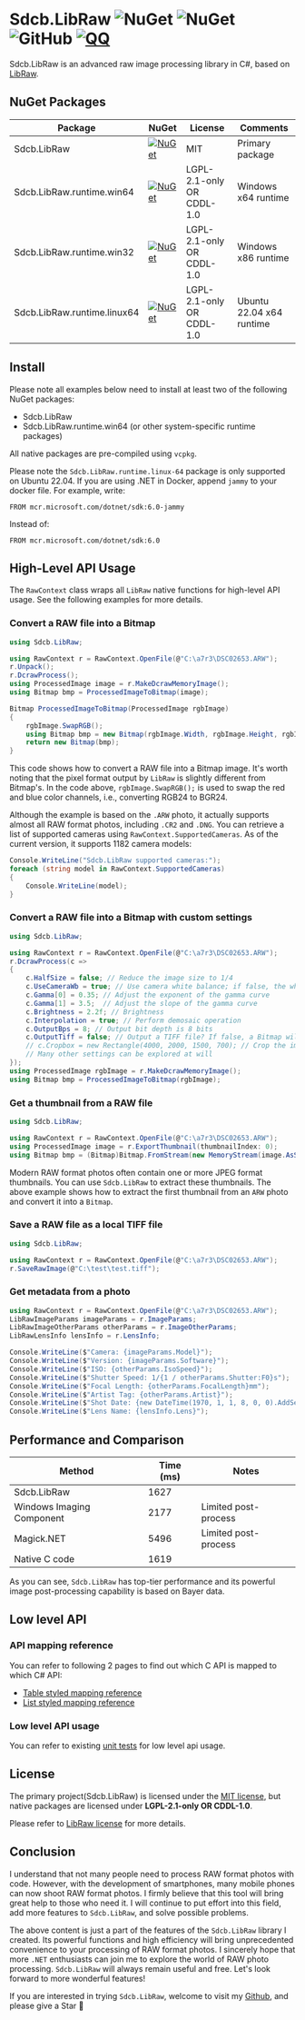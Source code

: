 ﻿# Sdcb.LibRaw ![NuGet](https://img.shields.io/nuget/v/Sdcb.LibRaw.svg?style=flat-square&label=nuget) ![NuGet](https://img.shields.io/nuget/dt/Sdcb.LibRaw.svg?style=flat-square) ![GitHub](https://img.shields.io/github/license/sdcb/Sdcb.LibRaw.svg?style=flat-square&label=license) [![QQ](https://img.shields.io/badge/QQ_Group-495782587-52B6EF?style=social&logo=tencent-qq&logoColor=000&logoWidth=20)](http://qm.qq.com/cgi-bin/qm/qr?_wv=1027&k=mma4msRKd372Z6dWpmBp4JZ9RL4Jrf8X&authKey=gccTx0h0RaH5b8B8jtuPJocU7MgFRUznqbV%2FLgsKdsK8RqZE%2BOhnETQ7nYVTp1W0&noverify=0&group_code=495782587)

Sdcb.LibRaw is an advanced raw image processing library in C#, based on [LibRaw](https://www.libraw.org/).

## NuGet Packages

| Package                     | NuGet                                                                                                                                                                 | License                   | Comments                   |
| --------------------------- | --------------------------------------------------------------------------------------------------------------------------------------------------------------------- | ------------------------- | -------------------------- |
| Sdcb.LibRaw                 | [![NuGet](https://img.shields.io/nuget/v/Sdcb.LibRaw.svg?style=flat-square&label=nuget)](https://www.nuget.org/packages/Sdcb.LibRaw/)                                 | MIT                       | Primary package            |
| Sdcb.LibRaw.runtime.win64   | [![NuGet](https://img.shields.io/nuget/v/Sdcb.LibRaw.runtime.win64.svg?style=flat-square&label=nuget)](https://www.nuget.org/packages/Sdcb.LibRaw.runtime.win64/)     | LGPL-2.1-only OR CDDL-1.0 | Windows x64 runtime        |
| Sdcb.LibRaw.runtime.win32   | [![NuGet](https://img.shields.io/nuget/v/Sdcb.LibRaw.runtime.win32.svg?style=flat-square&label=nuget)](https://www.nuget.org/packages/Sdcb.LibRaw.runtime.win32/)     | LGPL-2.1-only OR CDDL-1.0 | Windows x86 runtime        |
| Sdcb.LibRaw.runtime.linux64 | [![NuGet](https://img.shields.io/nuget/v/Sdcb.LibRaw.runtime.linux64.svg?style=flat-square&label=nuget)](https://www.nuget.org/packages/Sdcb.LibRaw.runtime.linux64/) | LGPL-2.1-only OR CDDL-1.0 | Ubuntu 22.04 x64 runtime   |

## Install
Please note all examples below need to install at least two of the following NuGet packages:
* Sdcb.LibRaw
* Sdcb.LibRaw.runtime.win64 (or other system-specific runtime packages)

All native packages are pre-compiled using `vcpkg`.

Please note the `Sdcb.LibRaw.runtime.linux-64` package is only supported on Ubuntu 22.04. If you are using .NET in Docker, append `jammy` to your docker file. For example, write:

```
FROM mcr.microsoft.com/dotnet/sdk:6.0-jammy
```

Instead of:

```
FROM mcr.microsoft.com/dotnet/sdk:6.0
```

## High-Level API Usage
The `RawContext` class wraps all `LibRaw` native functions for high-level API usage. See the following examples for more details.

### Convert a RAW file into a Bitmap

```csharp
using Sdcb.LibRaw;

using RawContext r = RawContext.OpenFile(@"C:\a7r3\DSC02653.ARW");
r.Unpack();
r.DcrawProcess();
using ProcessedImage image = r.MakeDcrawMemoryImage();
using Bitmap bmp = ProcessedImageToBitmap(image);

Bitmap ProcessedImageToBitmap(ProcessedImage rgbImage)
{
    rgbImage.SwapRGB();
    using Bitmap bmp = new Bitmap(rgbImage.Width, rgbImage.Height, rgbImage.Width * 3, System.Drawing.Imaging.PixelFormat.Format24bppRgb, rgbImage.DataPointer);
    return new Bitmap(bmp);
}
```

This code shows how to convert a RAW file into a Bitmap image. It's worth noting that the pixel format output by `LibRaw` is slightly different from Bitmap's. In the code above, `rgbImage.SwapRGB();` is used to swap the red and blue color channels, i.e., converting RGB24 to BGR24.

Although the example is based on the `.ARW` photo, it actually supports almost all RAW format photos, including `.CR2` and `.DNG`. You can retrieve a list of supported cameras using `RawContext.SupportedCameras`. As of the current version, it supports 1182 camera models:

```csharp
Console.WriteLine("Sdcb.LibRaw supported cameras:");
foreach (string model in RawContext.SupportedCameras)
{
	Console.WriteLine(model);
}
```

### Convert a RAW file into a Bitmap with custom settings

```csharp
using Sdcb.LibRaw;

using RawContext r = RawContext.OpenFile(@"C:\a7r3\DSC02653.ARW");
r.DcrawProcess(c =>
{
    c.HalfSize = false; // Reduce the image size to 1/4
    c.UseCameraWb = true; // Use camera white balance; if false, the white balance will be controlled by UserMultipliers
    c.Gamma[0] = 0.35; // Adjust the exponent of the gamma curve
    c.Gamma[1] = 3.5;  // Adjust the slope of the gamma curve
    c.Brightness = 2.2f; // Brightness
    c.Interpolation = true; // Perform demosaic operation
    c.OutputBps = 8; // Output bit depth is 8 bits
    c.OutputTiff = false; // Output a TIFF file? If false, a Bitmap will be output
    // c.Cropbox = new Rectangle(4000, 2000, 1500, 700); // Crop the image
    // Many other settings can be explored at will
});
using ProcessedImage rgbImage = r.MakeDcrawMemoryImage();
using Bitmap bmp = ProcessedImageToBitmap(rgbImage);
```

### Get a thumbnail from a RAW file

```csharp
using Sdcb.LibRaw;

using RawContext r = RawContext.OpenFile(@"C:\a7r3\DSC02653.ARW");
using ProcessedImage image = r.ExportThumbnail(thumbnailIndex: 0);
using Bitmap bmp = (Bitmap)Bitmap.FromStream(new MemoryStream(image.AsSpan<byte>().ToArray()));
```

Modern RAW format photos often contain one or more JPEG format thumbnails. You can use `Sdcb.LibRaw` to extract these thumbnails. The above example shows how to extract the first thumbnail from an `ARW` photo and convert it into a `Bitmap`.

### Save a RAW file as a local TIFF file

```csharp
using Sdcb.LibRaw;

using RawContext r = RawContext.OpenFile(@"C:\a7r3\DSC02653.ARW");
r.SaveRawImage(@"C:\test\test.tiff");
```

### Get metadata from a photo

```csharp
using RawContext r = RawContext.OpenFile(@"C:\a7r3\DSC02653.ARW");
LibRawImageParams imageParams = r.ImageParams;
LibRawImageOtherParams otherParams = r.ImageOtherParams;
LibRawLensInfo lensInfo = r.LensInfo;

Console.WriteLine($"Camera: {imageParams.Model}");
Console.WriteLine($"Version: {imageParams.Software}");
Console.WriteLine($"ISO: {otherParams.IsoSpeed}");
Console.WriteLine($"Shutter Speed: 1/{1 / otherParams.Shutter:F0}s");
Console.WriteLine($"Focal Length: {otherParams.FocalLength}mm");
Console.WriteLine($"Artist Tag: {otherParams.Artist}");
Console.WriteLine($"Shot Date: {new DateTime(1970, 1, 1, 8, 0, 0).AddSeconds(otherParams.Timestamp)}");
Console.WriteLine($"Lens Name: {lensInfo.Lens}");
```

## Performance and Comparison

| Method                      | Time (ms) | Notes                |
| --------------------------- | --------- | -------------------- |
| Sdcb.LibRaw                 | 1627      |                      |
| Windows Imaging Component   | 2177      | Limited post-process |
| Magick.NET                  | 5496      | Limited post-process |
| Native C code               | 1619      |                      |

As you can see, `Sdcb.LibRaw` has top-tier performance and its powerful image post-processing capability is based on Bayer data.


## Low level API

### API mapping reference

You can refer to following 2 pages to find out which C API is mapped to which C# API:
* [Table styled mapping reference](./docs/c-api-mapping-table.md)
* [List styled mapping reference](./docs/c-api-mapping.md)

### Low level API usage
You can refer to existing [unit tests](https://github.com/sdcb/Sdcb.LibRaw/tree/master/tests/Sdcb.LibRaw.UnitTests/RawApiTests) for low level api usage.

## License
The primary project(Sdcb.LibRaw) is licensed under the [MIT license](./LICENSE.txt), but native packages are licensed under **LGPL-2.1-only OR CDDL-1.0**.

Please refer to [LibRaw license](https://www.libraw.org/) for more details.

## Conclusion
I understand that not many people need to process RAW format photos with code. However, with the development of smartphones, many mobile phones can now shoot RAW format photos. I firmly believe that this tool will bring great help to those who need it. I will continue to put effort into this field, add more features to `Sdcb.LibRaw`, and solve possible problems.

The above content is just a part of the features of the `Sdcb.LibRaw` library I created. Its powerful functions and high efficiency will bring unprecedented convenience to your processing of RAW format photos. I sincerely hope that more `.NET` enthusiasts can join me to explore the world of RAW photo processing. `Sdcb.LibRaw` will always remain useful and free. Let's look forward to more wonderful features!

If you are interested in trying `Sdcb.LibRaw`, welcome to visit my [Github](https://github.com/sdcb/Sdcb.LibRaw), and please give a Star 🌟

